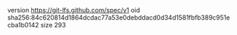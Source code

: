 version https://git-lfs.github.com/spec/v1
oid sha256:84c620814d1864dcdac77a53e0debddacd0d34d1581fbfb389c951ecba1b0142
size 293
